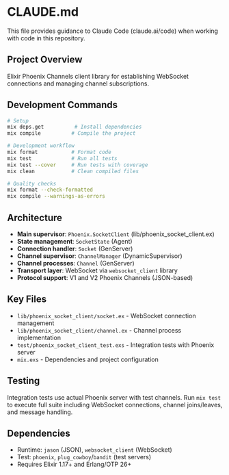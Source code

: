 # CLAUDE.md

This file provides guidance to Claude Code (claude.ai/code) when working with code in this repository.

## Project Overview
Elixir Phoenix Channels client library for establishing WebSocket connections and managing channel subscriptions.

## Development Commands
```bash
# Setup
mix deps.get          # Install dependencies
mix compile          # Compile the project

# Development workflow
mix format           # Format code
mix test             # Run all tests
mix test --cover     # Run tests with coverage
mix clean            # Clean compiled files

# Quality checks
mix format --check-formatted
mix compile --warnings-as-errors
```

## Architecture
- **Main supervisor**: `Phoenix.SocketClient` (lib/phoenix_socket_client.ex)
- **State management**: `SocketState` (Agent)
- **Connection handler**: `Socket` (GenServer)
- **Channel supervisor**: `ChannelManager` (DynamicSupervisor)
- **Channel processes**: `Channel` (GenServer)
- **Transport layer**: WebSocket via `websocket_client` library
- **Protocol support**: V1 and V2 Phoenix Channels (JSON-based)

## Key Files
- `lib/phoenix_socket_client/socket.ex` - WebSocket connection management
- `lib/phoenix_socket_client/channel.ex` - Channel process implementation
- `test/phoenix_socket_client_test.exs` - Integration tests with Phoenix server
- `mix.exs` - Dependencies and project configuration

## Testing
Integration tests use actual Phoenix server with test channels. Run `mix test` to execute full suite including WebSocket connections, channel joins/leaves, and message handling.

## Dependencies
- Runtime: `jason` (JSON), `websocket_client` (WebSocket)
- Test: `phoenix`, `plug_cowboy`/`bandit` (test servers)
- Requires Elixir 1.17+ and Erlang/OTP 26+